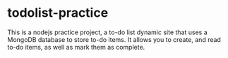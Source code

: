 # todolist-practice
This is a nodejs practice project, a to-do list dynamic site that uses a MongoDB database to store to-do items. It allows you to create, and read to-do items, as well as mark them as complete.
